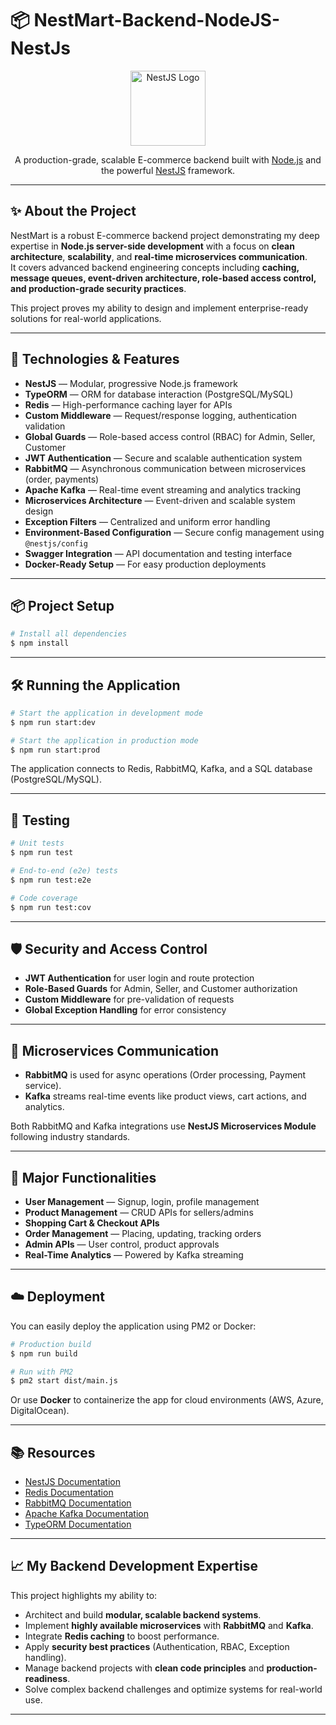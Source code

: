 # 📦 NestMart-Backend-NodeJS-NestJs

<p align="center">
  <a href="http://nestjs.com/" target="_blank"><img src="https://nestjs.com/img/logo-small.svg" width="120" alt="NestJS Logo" /></a>
</p>

<p align="center">
  A production-grade, scalable E-commerce backend built with <a href="http://nodejs.org" target="_blank">Node.js</a> and the powerful <a href="https://nestjs.com/" target="_blank">NestJS</a> framework.
</p>

---

## ✨ About the Project

NestMart is a robust E-commerce backend project demonstrating my deep expertise in **Node.js server-side development** with a focus on **clean architecture**, **scalability**, and **real-time microservices communication**.  
It covers advanced backend engineering concepts including **caching, message queues, event-driven architecture, role-based access control, and production-grade security practices**.

This project proves my ability to design and implement enterprise-ready solutions for real-world applications.

---

## 🚀 Technologies & Features

- **NestJS** — Modular, progressive Node.js framework
- **TypeORM** — ORM for database interaction (PostgreSQL/MySQL)
- **Redis** — High-performance caching layer for APIs
- **Custom Middleware** — Request/response logging, authentication validation
- **Global Guards** — Role-based access control (RBAC) for Admin, Seller, Customer
- **JWT Authentication** — Secure and scalable authentication system
- **RabbitMQ** — Asynchronous communication between microservices (order, payments)
- **Apache Kafka** — Real-time event streaming and analytics tracking
- **Microservices Architecture** — Event-driven and scalable system design
- **Exception Filters** — Centralized and uniform error handling
- **Environment-Based Configuration** — Secure config management using `@nestjs/config`
- **Swagger Integration** — API documentation and testing interface
- **Docker-Ready Setup** — For easy production deployments

---

## 📦 Project Setup

```bash
# Install all dependencies
$ npm install
```

---

## 🛠 Running the Application

```bash
# Start the application in development mode
$ npm run start:dev

# Start the application in production mode
$ npm run start:prod
```

The application connects to Redis, RabbitMQ, Kafka, and a SQL database (PostgreSQL/MySQL).

---

## 🧪 Testing

```bash
# Unit tests
$ npm run test

# End-to-end (e2e) tests
$ npm run test:e2e

# Code coverage
$ npm run test:cov
```

---

## 🛡️ Security and Access Control

- **JWT Authentication** for user login and route protection
- **Role-Based Guards** for Admin, Seller, and Customer authorization
- **Custom Middleware** for pre-validation of requests
- **Global Exception Handling** for error consistency

---

## 📡 Microservices Communication

- **RabbitMQ** is used for async operations (Order processing, Payment service).
- **Kafka** streams real-time events like product views, cart actions, and analytics.

Both RabbitMQ and Kafka integrations use **NestJS Microservices Module** following industry standards.

---

## 🛒 Major Functionalities

- **User Management** — Signup, login, profile management
- **Product Management** — CRUD APIs for sellers/admins
- **Shopping Cart & Checkout APIs**
- **Order Management** — Placing, updating, tracking orders
- **Admin APIs** — User control, product approvals
- **Real-Time Analytics** — Powered by Kafka streaming

---

## ☁️ Deployment

You can easily deploy the application using PM2 or Docker:

```bash
# Production build
$ npm run build

# Run with PM2
$ pm2 start dist/main.js
```

Or use **Docker** to containerize the app for cloud environments (AWS, Azure, DigitalOcean).

---

## 📚 Resources

- [NestJS Documentation](https://docs.nestjs.com)
- [Redis Documentation](https://redis.io/docs/)
- [RabbitMQ Documentation](https://www.rabbitmq.com/)
- [Apache Kafka Documentation](https://kafka.apache.org/documentation/)
- [TypeORM Documentation](https://typeorm.io/)

---

## 📈 My Backend Development Expertise

This project highlights my ability to:

- Architect and build **modular, scalable backend systems**.
- Implement **highly available microservices** with **RabbitMQ** and **Kafka**.
- Integrate **Redis caching** to boost performance.
- Apply **security best practices** (Authentication, RBAC, Exception handling).
- Manage backend projects with **clean code principles** and **production-readiness**.
- Solve complex backend challenges and optimize systems for real-world use.

---
